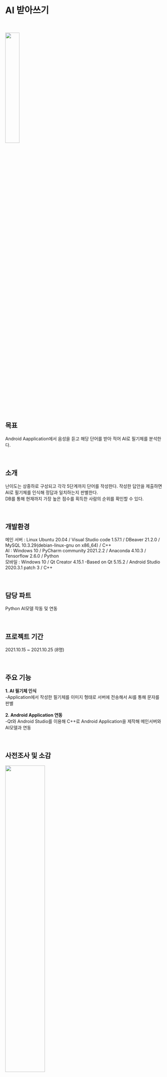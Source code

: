 # AI 받아쓰기
<br><br>
<img src="https://user-images.githubusercontent.com/92618553/138676311-115ca956-05bd-437d-bfbe-5b36d489e154.png" width="30%" height="30%"><br><br><br>

목표
---
Android Aapplication에서 음성을 듣고 해당 단어를 받아 적어 AI로 필기체를 분석한다.<br><br><br>



소개
---
난이도는 상중하로 구성되고 각각 5단계까지 단어를 작성한다. 작성한 답안을 제출하면 AI로 필기체를 인식해 정답과 일치하는지 판별한다.<br>
DB를 통해 현재까지 가장 높은 점수를 획득한 사람의 순위를 확인할 수 있다.<br><br><br>


개발환경
---
메인 서버 : Linux Ubuntu 20.04 / Visual Studio code 1.57.1 / DBeaver 21.2.0 / MySQL 10.3.29(debian-linux-gnu on x86_64) / C++<br>
AI : Windows 10 / PyCharm community 2021.2.2 / Anaconda 4.10.3 / Tensorflow 2.6.0 / Python<br>
모바일 : Windows 10 / Qt Creator 4.15.1 -Based on Qt 5.15.2 / Android Studio 2020.3.1 patch 3 / C++<br><br><br>



담당 파트
---
Python AI모델 작동 및 연동<br><br><br>


프로젝트 기간
---
2021.10.15 ~ 2021.10.25 (8명)<br><br><br>


주요 기능
---
**1. AI 필기체 인식**<br>
 -Application에서 작성한 필기체를 이미지 형태로 서버에 전송해서 AI를 통해 문자를 판별<br><br>
**2. Android Application 연동**<br>
 -Qt와 Android Studio를 이용해 C++로 Android Application을 제작해 메인서버와 AI모델과 연동<br><br><br>



사전조사 및 소감
---
<img src="https://user-images.githubusercontent.com/92618553/138676313-e7a6b9df-31b8-4454-b661-7f28a009fdc5.PNG" width="50%"  height="50%"><br><br><br>
> ### 사전조사<br>
1. AI 필기 인식<br>
-AI를 이용한 첫 프로젝트기 떄문에 AI의 개념과 원리부터 시작해 코드 분석, AI모델 작동 방식을 공부했다.<br>
2. 모바일 어플리케이션 제작<br>
-Qt를 활용해 C++언어로 Android Application을 제작할 수 있는 개발환경을 찾아봤다.<br><br>

> ### 소감
1. 어려웠던 점<br>
-AI모델을 작동시키기 위한 환경을 구축하는 데 애를 썼다.<br>
-AI모델이 인식하는 이미지에 조그만 차이라도 생기면 결과값이 크게 달라진다. 여러번 테스트해 본 결과 흰 배경에 검은 글씨, 두꺼운 펜, 정사각형 이미지가 가장 인식률이 높다.<br>
2. 알게된 점<br>
-Python에서 C++서버 한글 데이터를 전송할 때 C++ 서버가 Window OS에서 인코딩 방식이 euc-kr일 경우 잘 전송되고, Ubuntu OS에서 utf-8과 euc-kr 두 경우 모두 잘 전송됐다.<br><br><br>



개발완료보고서
---
<img src = "https://user-images.githubusercontent.com/92618553/138676315-5e657d23-e851-452a-b932-97406d901b46.PNG" width="70%" height="70%"><br><br><br>


브레인스토밍
---
<img src = "https://user-images.githubusercontent.com/92618553/138676321-acc4bf84-cb93-46ef-acf3-bbb348426775.PNG" width="60%" height="60%"><br><br><br>


초기 UI
---
<img src = "https://user-images.githubusercontent.com/92618553/138676330-510c43ea-49eb-4ca5-8db5-dbc12d9f1671.PNG" width="70%" height="70%"><br><br><br>


UI 흐름
---
<img src = "https://user-images.githubusercontent.com/92618553/138676333-1caa8817-7ed8-40e4-9e95-bb326a8961d1.PNG" width="80%" height="80%"><br><br><br>


참고한 AI모델
---
https://github.com/junstar92/hangul-syllable-recognition





작동 영상
---


https://user-images.githubusercontent.com/92618553/138635590-4c6711bc-f759-4107-8099-26629f202790.mp4



<br><br><br>


작동 사진
---
> ### 앱 작동 및 로그인<br> 
<img src = "https://user-images.githubusercontent.com/92618553/138676346-7d78893f-8023-4560-831f-a6fdc9f10ecc.PNG" width="70%" height="70%"><br><br><br>

> ### 난이도 선택<br> 
<img src = "https://user-images.githubusercontent.com/92618553/138676361-d095559d-819c-4db0-9ec8-4b5cf3072aec.PNG" width="50%" height="50%"><br><br><br>

> ### 필기 작성<br> 
 : 단어 음성을 듣고 네모칸 안에 펜으로 단어를 작성한다.<br>
<img src = "https://user-images.githubusercontent.com/92618553/138676365-7b8255b4-00d9-4c18-9b35-858f8f871596.PNG" width="70%" height="70%"><br><br><br>

> ### 필기 지우기<br> 
<img src = "https://user-images.githubusercontent.com/92618553/138676375-9965d0d5-5851-47c5-8672-2a5af3e67c9e.PNG" width="50%" height="50%"><br><br><br>

> ### 정답 확인<br> 
 : 맞춘 개수를 확인하고 정답과 내가 작성한 답을 비교할 수 있다.<br>
<img src = "https://user-images.githubusercontent.com/92618553/138676380-877cde3c-e668-43c4-aced-f15462d84b93.PNG" width="50%" height="50%"><br><br><br>

> ### 순위<br> 
<img src = "https://user-images.githubusercontent.com/92618553/138676385-2c3bd506-012c-4045-9238-91e63412a16f.PNG" width="30%" height="30%"><br><br><br>
